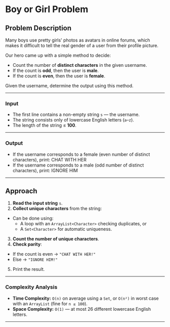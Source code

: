 # Boy or Girl Problem

## Problem Description

Many boys use pretty girls' photos as avatars in online forums, which makes it difficult to tell the real gender of a user from their profile picture.  

Our hero came up with a simple method to decide:
- Count the number of **distinct characters** in the given username.
- If the count is **odd**, then the user is **male**.
- If the count is **even**, then the user is **female**.

Given the username, determine the output using this method.

---

### Input

- The first line contains a non-empty string `s` — the username.
- The string consists only of lowercase English letters (`a`–`z`).
- The length of the string ≤ **100**.

---

### Output

- If the username corresponds to a female (even number of distinct characters), print: CHAT WITH HER
- If the username corresponds to a male (odd number of distinct characters), print: IGNORE HIM

---

## Approach

1. **Read the input string** `s`.
2. **Collect unique characters** from the string:
 - Can be done using:
   - A loop with an `ArrayList<Character>` checking duplicates, or
   - A `Set<Character>` for automatic uniqueness.
3. **Count the number of unique characters**.
4. **Check parity**:
 - If the count is even → `"CHAT WITH HER!"`
 - Else → `"IGNORE HIM!"`
5. Print the result.

---

### Complexity Analysis

- **Time Complexity:** `O(n)` on average using a `Set`, or `O(n²)` in worst case with an `ArrayList` (fine for `n ≤ 100`).
- **Space Complexity:** `O(1)` — at most 26 different lowercase English letters.

---


